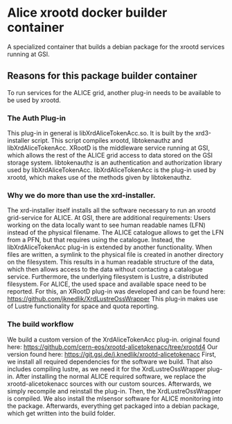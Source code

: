 # Alice xrootd docker builder container
A specialized container that builds a debian package for the xrootd services running at GSI.

## Reasons for this package builder container
To run services for the ALICE grid, another plug-in needs to be available to be used by xrootd.
### The Auth Plug-in
This plug-in in general is libXrdAliceTokenAcc.so. It is built by the xrd3-installer script. 
This script compiles xrootd, libtokenauthz and libXrdAliceTokenAcc.
XRootD is the middleware service running at GSI, which allows the rest of the ALICE grid access to data stored on the GSI storage system.
libtokenauthz is an authentication and authorization library used by libXrdAliceTokenAcc.
libXrdAliceTokenAcc is the plug-in used by xrootd, which makes use of the methods given by libtokenauthz.

### Why we do more than use the xrd-installer.
The xrd-installer itself installs all the software necessary to run an xrootd grid-service for ALICE.
At GSI, there are additional requirements: 
Users working on the data locally want to see human readable names (LFN) instead of the physical filename.
The ALICE catalogue allows to get the LFN from a PFN, but that requires using the catalogue.
Instead, the libXrdAliceTokenAcc plug-in is extended by another functionality.
When files are written, a symlink to the physical file is created in another directory on the filesystem.
This results in a human readable structure of the data, which then allows access to the data without contacting a catalogue service.
Furthermore, the underlying filesystem is Lustre, a distributed filesystem. For ALICE, the used space and available space need to be reported.
For this, an XRootD plug-in was developed and can be found here: https://github.com/jknedlik/XrdLustreOssWrapper
This plug-in makes use of Lustre functionality for space and quota reporting.

### The build workflow
We build a custom version of the XrdAliceTokenAcc plug-in.
original found here: https://github.com/cern-eos/xrootd-alicetokenacc/tree/xrootd4
Our version found here:  https://git.gsi.de/j.knedlik/xrootd-alicetokenacc
First, we install all required dependencies for the software we build.
That also includes compiling lustre, as we need it for the XrdLustreOssWrapper plug-in.
After installing the normal ALICE required software, we replace the xrootd-alicetokenacc sources with our custom sources.
Afterwards, we simply recompile and reinstall the plug-in.
Then, the XrdLustreOssWrapper is compiled.
We also install the mlsensor software for ALICE monitoring into the package.
Afterwards, everything get packaged into a debian package, which get written into the build folder.
